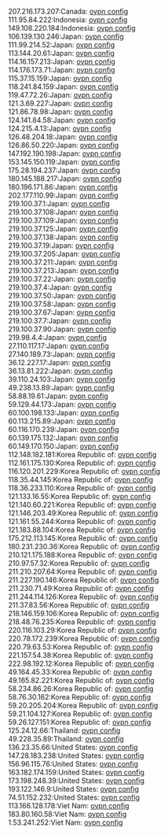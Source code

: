 207.216.173.207:Canada: [ovpn config](vpn/207_216_173_207.ovpn)  
111.95.84.222:Indonesia: [ovpn config](vpn/111_95_84_222.ovpn)  
149.108.220.184:Indonesia: [ovpn config](vpn/149_108_220_184.ovpn)  
106.139.130.246:Japan: [ovpn config](vpn/106_139_130_246.ovpn)  
111.99.214.52:Japan: [ovpn config](vpn/111_99_214_52.ovpn)  
113.144.20.61:Japan: [ovpn config](vpn/113_144_20_61.ovpn)  
114.16.157.213:Japan: [ovpn config](vpn/114_16_157_213.ovpn)  
114.176.173.71:Japan: [ovpn config](vpn/114_176_173_71.ovpn)  
115.37.15.159:Japan: [ovpn config](vpn/115_37_15_159.ovpn)  
118.241.84.159:Japan: [ovpn config](vpn/118_241_84_159.ovpn)  
119.47.72.26:Japan: [ovpn config](vpn/119_47_72_26.ovpn)  
121.3.69.227:Japan: [ovpn config](vpn/121_3_69_227.ovpn)  
121.86.78.98:Japan: [ovpn config](vpn/121_86_78_98.ovpn)  
124.141.84.58:Japan: [ovpn config](vpn/124_141_84_58.ovpn)  
124.215.4.13:Japan: [ovpn config](vpn/124_215_4_13.ovpn)  
126.48.204.18:Japan: [ovpn config](vpn/126_48_204_18.ovpn)  
126.86.50.220:Japan: [ovpn config](vpn/126_86_50_220.ovpn)  
147.192.190.198:Japan: [ovpn config](vpn/147_192_190_198.ovpn)  
153.145.150.119:Japan: [ovpn config](vpn/153_145_150_119.ovpn)  
175.28.194.237:Japan: [ovpn config](vpn/175_28_194_237.ovpn)  
180.145.188.217:Japan: [ovpn config](vpn/180_145_188_217.ovpn)  
180.196.171.86:Japan: [ovpn config](vpn/180_196_171_86.ovpn)  
202.177.110.99:Japan: [ovpn config](vpn/202_177_110_99.ovpn)  
219.100.37.1:Japan: [ovpn config](vpn/219_100_37_1.ovpn)  
219.100.37.108:Japan: [ovpn config](vpn/219_100_37_108.ovpn)  
219.100.37.109:Japan: [ovpn config](vpn/219_100_37_109.ovpn)  
219.100.37.125:Japan: [ovpn config](vpn/219_100_37_125.ovpn)  
219.100.37.138:Japan: [ovpn config](vpn/219_100_37_138.ovpn)  
219.100.37.19:Japan: [ovpn config](vpn/219_100_37_19.ovpn)  
219.100.37.205:Japan: [ovpn config](vpn/219_100_37_205.ovpn)  
219.100.37.211:Japan: [ovpn config](vpn/219_100_37_211.ovpn)  
219.100.37.213:Japan: [ovpn config](vpn/219_100_37_213.ovpn)  
219.100.37.22:Japan: [ovpn config](vpn/219_100_37_22.ovpn)  
219.100.37.4:Japan: [ovpn config](vpn/219_100_37_4.ovpn)  
219.100.37.50:Japan: [ovpn config](vpn/219_100_37_50.ovpn)  
219.100.37.58:Japan: [ovpn config](vpn/219_100_37_58.ovpn)  
219.100.37.67:Japan: [ovpn config](vpn/219_100_37_67.ovpn)  
219.100.37.7:Japan: [ovpn config](vpn/219_100_37_7.ovpn)  
219.100.37.90:Japan: [ovpn config](vpn/219_100_37_90.ovpn)  
219.98.4.4:Japan: [ovpn config](vpn/219_98_4_4.ovpn)  
27.110.117.17:Japan: [ovpn config](vpn/27_110_117_17.ovpn)  
27.140.189.73:Japan: [ovpn config](vpn/27_140_189_73.ovpn)  
36.12.227.17:Japan: [ovpn config](vpn/36_12_227_17.ovpn)  
36.13.81.222:Japan: [ovpn config](vpn/36_13_81_222.ovpn)  
39.110.24.103:Japan: [ovpn config](vpn/39_110_24_103.ovpn)  
49.238.13.89:Japan: [ovpn config](vpn/49_238_13_89.ovpn)  
58.88.19.61:Japan: [ovpn config](vpn/58_88_19_61.ovpn)  
59.129.44.173:Japan: [ovpn config](vpn/59_129_44_173.ovpn)  
60.100.198.133:Japan: [ovpn config](vpn/60_100_198_133.ovpn)  
60.113.215.89:Japan: [ovpn config](vpn/60_113_215_89.ovpn)  
60.116.170.239:Japan: [ovpn config](vpn/60_116_170_239.ovpn)  
60.139.175.132:Japan: [ovpn config](vpn/60_139_175_132.ovpn)  
60.149.170.150:Japan: [ovpn config](vpn/60_149_170_150.ovpn)  
112.148.182.181:Korea Republic of: [ovpn config](vpn/112_148_182_181.ovpn)  
112.161.175.130:Korea Republic of: [ovpn config](vpn/112_161_175_130.ovpn)  
116.120.201.229:Korea Republic of: [ovpn config](vpn/116_120_201_229.ovpn)  
118.35.44.145:Korea Republic of: [ovpn config](vpn/118_35_44_145.ovpn)  
118.36.233.110:Korea Republic of: [ovpn config](vpn/118_36_233_110.ovpn)  
121.133.16.55:Korea Republic of: [ovpn config](vpn/121_133_16_55.ovpn)  
121.140.60.221:Korea Republic of: [ovpn config](vpn/121_140_60_221.ovpn)  
121.146.203.49:Korea Republic of: [ovpn config](vpn/121_146_203_49.ovpn)  
121.161.55.244:Korea Republic of: [ovpn config](vpn/121_161_55_244.ovpn)  
121.183.88.104:Korea Republic of: [ovpn config](vpn/121_183_88_104.ovpn)  
175.212.113.145:Korea Republic of: [ovpn config](vpn/175_212_113_145.ovpn)  
180.231.230.36:Korea Republic of: [ovpn config](vpn/180_231_230_36.ovpn)  
210.121.175.188:Korea Republic of: [ovpn config](vpn/210_121_175_188.ovpn)  
210.97.57.32:Korea Republic of: [ovpn config](vpn/210_97_57_32.ovpn)  
211.210.207.64:Korea Republic of: [ovpn config](vpn/211_210_207_64.ovpn)  
211.227.190.146:Korea Republic of: [ovpn config](vpn/211_227_190_146.ovpn)  
211.230.71.49:Korea Republic of: [ovpn config](vpn/211_230_71_49.ovpn)  
211.244.114.126:Korea Republic of: [ovpn config](vpn/211_244_114_126.ovpn)  
211.37.83.56:Korea Republic of: [ovpn config](vpn/211_37_83_56.ovpn)  
218.146.159.106:Korea Republic of: [ovpn config](vpn/218_146_159_106.ovpn)  
218.48.76.235:Korea Republic of: [ovpn config](vpn/218_48_76_235.ovpn)  
220.116.103.29:Korea Republic of: [ovpn config](vpn/220_116_103_29.ovpn)  
220.78.172.239:Korea Republic of: [ovpn config](vpn/220_78_172_239.ovpn)  
220.79.63.53:Korea Republic of: [ovpn config](vpn/220_79_63_53.ovpn)  
221.157.54.38:Korea Republic of: [ovpn config](vpn/221_157_54_38.ovpn)  
222.98.192.12:Korea Republic of: [ovpn config](vpn/222_98_192_12.ovpn)  
49.164.45.33:Korea Republic of: [ovpn config](vpn/49_164_45_33.ovpn)  
49.165.82.221:Korea Republic of: [ovpn config](vpn/49_165_82_221.ovpn)  
58.234.86.26:Korea Republic of: [ovpn config](vpn/58_234_86_26.ovpn)  
58.76.30.162:Korea Republic of: [ovpn config](vpn/58_76_30_162.ovpn)  
59.20.205.204:Korea Republic of: [ovpn config](vpn/59_20_205_204.ovpn)  
59.21.104.127:Korea Republic of: [ovpn config](vpn/59_21_104_127.ovpn)  
59.26.127.151:Korea Republic of: [ovpn config](vpn/59_26_127_151.ovpn)  
125.24.12.66:Thailand: [ovpn config](vpn/125_24_12_66.ovpn)  
49.228.35.89:Thailand: [ovpn config](vpn/49_228_35_89.ovpn)  
136.23.35.66:United States: [ovpn config](vpn/136_23_35_66.ovpn)  
147.28.183.238:United States: [ovpn config](vpn/147_28_183_238.ovpn)  
156.96.115.76:United States: [ovpn config](vpn/156_96_115_76.ovpn)  
163.182.174.159:United States: [ovpn config](vpn/163_182_174_159.ovpn)  
173.198.248.39:United States: [ovpn config](vpn/173_198_248_39.ovpn)  
193.122.146.9:United States: [ovpn config](vpn/193_122_146_9.ovpn)  
74.51.152.232:United States: [ovpn config](vpn/74_51_152_232.ovpn)  
113.166.128.178:Viet Nam: [ovpn config](vpn/113_166_128_178.ovpn)  
183.80.160.58:Viet Nam: [ovpn config](vpn/183_80_160_58.ovpn)  
1.53.241.252:Viet Nam: [ovpn config](vpn/1_53_241_252.ovpn)  

